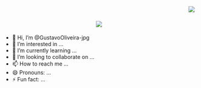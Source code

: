 <img align="right" src="https://visitor-badge.laobi.icu/badge?page_id=GustavoOliveira-jpg.GustavoOliveira-jpg"/>

<h1 align = "center">
  <img src="https://readme-typing-svg.demolab.com/?
    font=Righteous&size=35&center=true&vCenter=true&width=500&height=70&duration=4000&lines=Hi+there!+👋;+I'm+Gustavo+Oliveira!;"/>
</h1>





- 👋 Hi, I’m @GustavoOliveira-jpg
- 👀 I’m interested in ...
- 🌱 I’m currently learning ...
- 💞️ I’m looking to collaborate on ...
- 📫 How to reach me ...
- 😄 Pronouns: ...
- ⚡ Fun fact: ...

<!---
GustavoOliveira-jpg/GustavoOliveira-jpg is a ✨ special ✨ repository because its `README.md` (this file) appears on your GitHub profile.
You can click the Preview link to take a look at your changes.
--->

